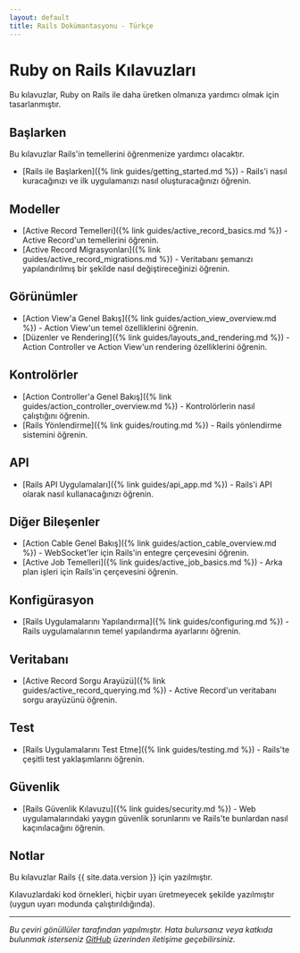 ```yaml
---
layout: default
title: Rails Dokümantasyonu - Türkçe
---
```


# Ruby on Rails Kılavuzları

Bu kılavuzlar, Ruby on Rails ile daha üretken olmanıza yardımcı olmak için tasarlanmıştır.

## Başlarken

Bu kılavuzlar Rails'in temellerini öğrenmenize yardımcı olacaktır.

- [Rails ile Başlarken]({% link guides/getting_started.md %}) - Rails'i nasıl kuracağınızı ve ilk uygulamanızı nasıl oluşturacağınızı öğrenin.

## Modeller

- [Active Record Temelleri]({% link guides/active_record_basics.md %}) - Active Record'un temellerini öğrenin.
- [Active Record Migrasyonları]({% link guides/active_record_migrations.md %}) - Veritabanı şemanızı yapılandırılmış bir şekilde nasıl değiştireceğinizi öğrenin.

## Görünümler

- [Action View'a Genel Bakış]({% link guides/action_view_overview.md %}) - Action View'un temel özelliklerini öğrenin.
- [Düzenler ve Rendering]({% link guides/layouts_and_rendering.md %}) - Action Controller ve Action View'un rendering özelliklerini öğrenin.

## Kontrolörler

- [Action Controller'a Genel Bakış]({% link guides/action_controller_overview.md %}) - Kontrolörlerin nasıl çalıştığını öğrenin.
- [Rails Yönlendirme]({% link guides/routing.md %}) - Rails yönlendirme sistemini öğrenin.

## API

- [Rails API Uygulamaları]({% link guides/api_app.md %}) - Rails'i API olarak nasıl kullanacağınızı öğrenin.

## Diğer Bileşenler

- [Action Cable Genel Bakış]({% link guides/action_cable_overview.md %}) - WebSocket'ler için Rails'in entegre çerçevesini öğrenin.
- [Active Job Temelleri]({% link guides/active_job_basics.md %}) - Arka plan işleri için Rails'in çerçevesini öğrenin.

## Konfigürasyon

- [Rails Uygulamalarını Yapılandırma]({% link guides/configuring.md %}) - Rails uygulamalarının temel yapılandırma ayarlarını öğrenin.

## Veritabanı

- [Active Record Sorgu Arayüzü]({% link guides/active_record_querying.md %}) - Active Record'un veritabanı sorgu arayüzünü öğrenin.

## Test

- [Rails Uygulamalarını Test Etme]({% link guides/testing.md %}) - Rails'te çeşitli test yaklaşımlarını öğrenin.

## Güvenlik

- [Rails Güvenlik Kılavuzu]({% link guides/security.md %}) - Web uygulamalarındaki yaygın güvenlik sorunlarını ve Rails'te bunlardan nasıl kaçınılacağını öğrenin.

## Notlar

Bu kılavuzlar Rails {{ site.data.version }} için yazılmıştır.

Kılavuzlardaki kod örnekleri, hiçbir uyarı üretmeyecek şekilde yazılmıştır (uygun uyarı modunda çalıştırıldığında).

---

*Bu çeviri gönüllüler tarafından yapılmıştır. Hata bulursanız veya katkıda bulunmak isterseniz [GitHub](https://github.com/dilankaya127/rails-tr-TR) üzerinden iletişime geçebilirsiniz.*